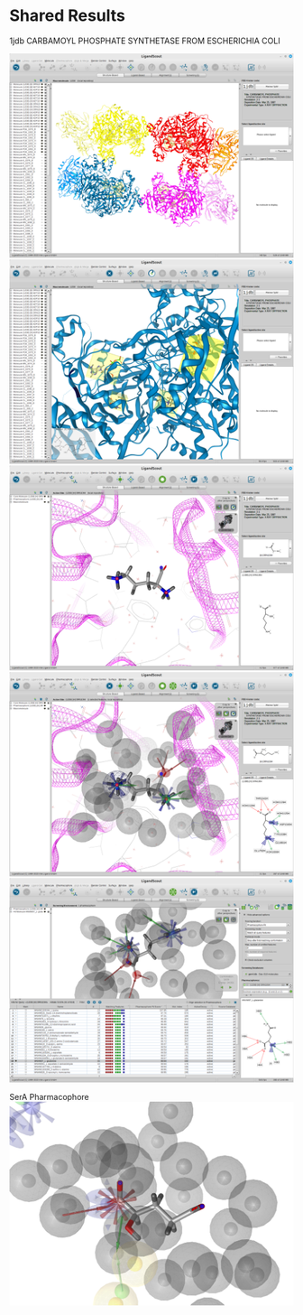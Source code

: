 # Shared Results

1jdb CARBAMOYL PHOSPHATE SYNTHETASE FROM ESCHERICHIA COLI

![1](./images/1.png)
![2](./images/2.png)
![3](./images/3.png)
![4](./images/4.png)
![5](./images/5.png)

SerA Pharmacophore
![m5](m5.png)